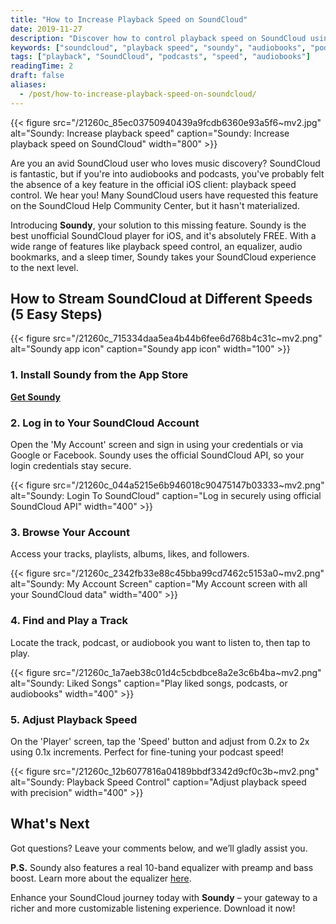 ```yaml
---
title: "How to Increase Playback Speed on SoundCloud"
date: 2019-11-27
description: "Discover how to control playback speed on SoundCloud using the free Soundy app for iOS. Perfect for podcasts and audiobooks!"
keywords: ["soundcloud", "playback speed", "soundy", "audiobooks", "podcasts", "ios", "equalizer", "speed control"]
tags: ["playback", "SoundCloud", "podcasts", "speed", "audiobooks"]
readingTime: 2
draft: false
aliases:
  - /post/how-to-increase-playback-speed-on-soundcloud/
---
```


{{< figure src="/21260c_85ec03750940439a9fcdb6360e93a5f6~mv2.jpg" alt="Soundy: Increase playback speed" caption="Soundy: Increase playback speed on SoundCloud" width="800" >}}

Are you an avid SoundCloud user who loves music discovery? SoundCloud is fantastic, but if you're into audiobooks and podcasts, you've probably felt the absence of a key feature in the official iOS client: playback speed control. We hear you! Many SoundCloud users have requested this feature on the SoundCloud Help Community Center, but it hasn't materialized.

Introducing **Soundy**, your solution to this missing feature. Soundy is the best unofficial SoundCloud player for iOS, and it's absolutely FREE. With a wide range of features like playback speed control, an equalizer, audio bookmarks, and a sleep timer, Soundy takes your SoundCloud experience to the next level.

## How to Stream SoundCloud at Different Speeds (5 Easy Steps)

{{< figure src="/21260c_715334daa5ea4b44b6fee6d768b4c31c~mv2.png" alt="Soundy app icon" caption="Soundy app icon" width="100" >}}

### 1. Install Soundy from the App Store  
   [**Get Soundy**](/products/soundy)

### 2. Log in to Your SoundCloud Account  
   Open the 'My Account' screen and sign in using your credentials or via Google or Facebook. Soundy uses the official SoundCloud API, so your login credentials stay secure.

{{< figure src="/21260c_044a5215e6b946018c90475147b03333~mv2.png" alt="Soundy: Login To SoundCloud" caption="Log in securely using official SoundCloud API" width="400" >}}

### 3. Browse Your Account  
   Access your tracks, playlists, albums, likes, and followers.

{{< figure src="/21260c_2342fb33e88c45bba99cd7462c5153a0~mv2.png" alt="Soundy: My Account Screen" caption="My Account screen with all your SoundCloud data" width="400" >}}

### 4. Find and Play a Track  
   Locate the track, podcast, or audiobook you want to listen to, then tap to play.

{{< figure src="/21260c_1a7aeb38c01d4c5cbdbce8a2e3c6b4ba~mv2.png" alt="Soundy: Liked Songs" caption="Play liked songs, podcasts, or audiobooks" width="400" >}}

### 5. Adjust Playback Speed  
   On the 'Player' screen, tap the 'Speed' button and adjust from 0.2x to 2x using 0.1x increments. Perfect for fine-tuning your podcast speed!

{{< figure src="/21260c_12b6077816a04189bbdf3342d9cf0c3b~mv2.png" alt="Soundy: Playback Speed Control" caption="Adjust playback speed with precision" width="400" >}}

## What's Next  

Got questions? Leave your comments below, and we’ll gladly assist you.

**P.S.** Soundy also features a real 10-band equalizer with preamp and bass boost. Learn more about the equalizer [here](https://www.everappz.com/single-post/soundy-equalizer-for-soundcloud-on-the-app-store).

Enhance your SoundCloud journey today with **Soundy** – your gateway to a richer and more customizable listening experience. Download it now!
